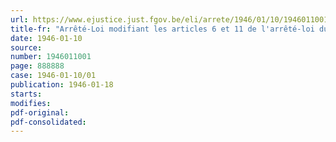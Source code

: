 ```yaml
---
url: https://www.ejustice.just.fgov.be/eli/arrete/1946/01/10/1946011001/justel
title-fr: "Arrêté-Loi modifiant les articles 6 et 11 de l'arrêté-loi du 17 janvier 1945 relatif au sequestre des biens des inculpés de crimes ou de délits contre la sûreté extérieure de l'Etat et des biens des suspects"
date: 1946-01-10
source:
number: 1946011001
page: 888888
case: 1946-01-10/01
publication: 1946-01-18
starts:
modifies:
pdf-original:
pdf-consolidated:
---
```


